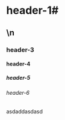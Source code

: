    # header-1#
##   \n
### header-3 ###
#### header-4 ####
##### header-5 #####
###### header-6 ######

asdaddasdasd
